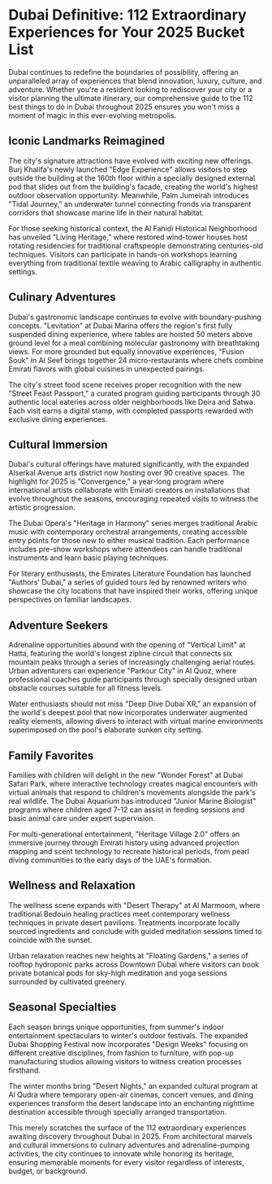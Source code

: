 # Dubai Definitive: 112 Extraordinary Experiences for Your 2025 Bucket List

Dubai continues to redefine the boundaries of possibility, offering an unparalleled array of experiences that blend innovation, luxury, culture, and adventure. Whether you're a resident looking to rediscover your city or a visitor planning the ultimate itinerary, our comprehensive guide to the 112 best things to do in Dubai throughout 2025 ensures you won't miss a moment of magic in this ever-evolving metropolis.

## Iconic Landmarks Reimagined

The city's signature attractions have evolved with exciting new offerings. Burj Khalifa's newly launched "Edge Experience" allows visitors to step outside the building at the 160th floor within a specially designed external pod that slides out from the building's facade, creating the world's highest outdoor observation opportunity. Meanwhile, Palm Jumeirah introduces "Tidal Journey," an underwater tunnel connecting fronds via transparent corridors that showcase marine life in their natural habitat.

For those seeking historical context, the Al Fahidi Historical Neighborhood has unveiled "Living Heritage," where restored wind-tower houses host rotating residencies for traditional craftspeople demonstrating centuries-old techniques. Visitors can participate in hands-on workshops learning everything from traditional textile weaving to Arabic calligraphy in authentic settings.

## Culinary Adventures

Dubai's gastronomic landscape continues to evolve with boundary-pushing concepts. "Levitation" at Dubai Marina offers the region's first fully suspended dining experience, where tables are hoisted 50 meters above ground level for a meal combining molecular gastronomy with breathtaking views. For more grounded but equally innovative experiences, "Fusion Souk" in Al Seef brings together 24 micro-restaurants where chefs combine Emirati flavors with global cuisines in unexpected pairings.

The city's street food scene receives proper recognition with the new "Street Feast Passport," a curated program guiding participants through 30 authentic local eateries across older neighborhoods like Deira and Satwa. Each visit earns a digital stamp, with completed passports rewarded with exclusive dining experiences.

## Cultural Immersion

Dubai's cultural offerings have matured significantly, with the expanded Alserkal Avenue arts district now hosting over 90 creative spaces. The highlight for 2025 is "Convergence," a year-long program where international artists collaborate with Emirati creators on installations that evolve throughout the seasons, encouraging repeated visits to witness the artistic progression.

The Dubai Opera's "Heritage in Harmony" series merges traditional Arabic music with contemporary orchestral arrangements, creating accessible entry points for those new to either musical tradition. Each performance includes pre-show workshops where attendees can handle traditional instruments and learn basic playing techniques.

For literary enthusiasts, the Emirates Literature Foundation has launched "Authors' Dubai," a series of guided tours led by renowned writers who showcase the city locations that have inspired their works, offering unique perspectives on familiar landscapes.

## Adventure Seekers

Adrenaline opportunities abound with the opening of "Vertical Limit" at Hatta, featuring the world's longest zipline circuit that connects six mountain peaks through a series of increasingly challenging aerial routes. Urban adventurers can experience "Parkour City" in Al Quoz, where professional coaches guide participants through specially designed urban obstacle courses suitable for all fitness levels.

Water enthusiasts should not miss "Deep Dive Dubai XR," an expansion of the world's deepest pool that now incorporates underwater augmented reality elements, allowing divers to interact with virtual marine environments superimposed on the pool's elaborate sunken city setting.

## Family Favorites

Families with children will delight in the new "Wonder Forest" at Dubai Safari Park, where interactive technology creates magical encounters with virtual animals that respond to children's movements alongside the park's real wildlife. The Dubai Aquarium has introduced "Junior Marine Biologist" programs where children aged 7-12 can assist in feeding sessions and basic animal care under expert supervision.

For multi-generational entertainment, "Heritage Village 2.0" offers an immersive journey through Emirati history using advanced projection mapping and scent technology to recreate historical periods, from pearl diving communities to the early days of the UAE's formation.

## Wellness and Relaxation

The wellness scene expands with "Desert Therapy" at Al Marmoom, where traditional Bedouin healing practices meet contemporary wellness techniques in private desert pavilions. Treatments incorporate locally sourced ingredients and conclude with guided meditation sessions timed to coincide with the sunset.

Urban relaxation reaches new heights at "Floating Gardens," a series of rooftop hydroponic parks across Downtown Dubai where visitors can book private botanical pods for sky-high meditation and yoga sessions surrounded by cultivated greenery.

## Seasonal Specialties

Each season brings unique opportunities, from summer's indoor entertainment spectaculars to winter's outdoor festivals. The expanded Dubai Shopping Festival now incorporates "Design Weeks" focusing on different creative disciplines, from fashion to furniture, with pop-up manufacturing studios allowing visitors to witness creation processes firsthand.

The winter months bring "Desert Nights," an expanded cultural program at Al Qudra where temporary open-air cinemas, concert venues, and dining experiences transform the desert landscape into an enchanting nighttime destination accessible through specially arranged transportation.

This merely scratches the surface of the 112 extraordinary experiences awaiting discovery throughout Dubai in 2025. From architectural marvels and cultural immersions to culinary adventures and adrenaline-pumping activities, the city continues to innovate while honoring its heritage, ensuring memorable moments for every visitor regardless of interests, budget, or background.

